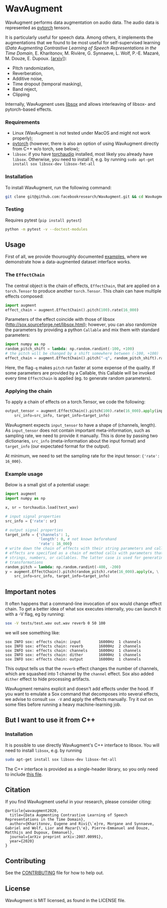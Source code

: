 # WavAugment

WavAugment performs data augmentation on audio data. 
The audio data is represented as [pytorch](https://pytorch.org/) tensors. 

It is particularly useful for speech data. 
Among others, it implements the augmentations that we found to be most useful for self-supervised learning 
(_Data Augmenting Contrastive Learning of Speech Representations in the Time Domain_, E. Kharitonov, M. Rivière, G. Synnaeve, L. Wolf, P.-E. Mazaré, M. Douze, E. Dupoux. [[arxiv]](https://arxiv.org/abs/2007.00991)):

* Pitch randomization,
* Reverberation,
* Additive noise,
* Time dropout (temporal masking),
* Band reject,
* Clipping

Internally, WavAugment uses [libsox](http://sox.sourceforge.net/libsox.html) and allows interleaving of libsox- and pytorch-based effects. 

### Requirements
 * Linux (WavAugment is not tested under MacOS and might not work properly);
 * [pytorch](pytorch.org) (however, there is also an option of using WavAugment directly from C++ w/o torch, see below);
 * `libsox`: if you have [torchaudio](https://github.com/pytorch/audio) installed, most likely you already have `libsox`. Otherwise, you need to install it, e.g. by running `sudo apt-get install sox libsox-dev libsox-fmt-all`

### Installation
To install WavAugment, run the following command:
```bash
git clone git@github.com:facebookresearch/WavAugment.git && cd WavAugment && python setup.py develop
```

### Testing
Requires pytest (`pip install pytest`)

```bash
python -m pytest -v --doctest-modules
```

## Usage

First of all, we provide thouroughly documented [examples](./examples/python), where we demonstrate how a data-augmented dataset interface works.

### The `EffectChain`

The central object is the chain of effects, `EffectChain`, that are applied on a `torch.Tensor` to produce another `torch.Tensor`. 
This chain can have multiple effects composed:
```python
import augment
effect_chain = augment.EffectChain().pitch(100).rate(16_000)
```
Parameters of the effect coincide with those of libsox (http://sox.sourceforge.net/libsox.html); however, you can also randomize the parameters by providing a python `Callable` and mix them with standard parameters:
```python
import numpy as np
random_pitch_shift = lambda: np.random.randint(-100, +100)
# the pitch will be changed by a shift somewhere between (-100, +100)
effect_chain = augment.EffectChain().pitch("-q", random_pitch_shift).rate(16_000)
```
Here, the flag`-q` makes `pitch` run faster at some expense of the quality.
If some parameters are provided by a Callable, this Callable will be invoked every time `EffectChain` is applied (eg. to generate random parameters).

### Applying the chain

To apply a chain of effects on a torch.Tensor, we code the following:
```python
output_tensor = augment.EffectChain().pitch(100).rate(16_000).apply(input_tensor, \
    src_info=src_info, target_info=target_info)
```
WavAugment expects `input_tensor` to have a shape of (channels, length). As `input_tensor` does not contain important meta-information, such as sampling rate, we need to provide it manually.
This is done by passing two dictionaries, `src_info` (meta-information about the input format) and `target_info` (our expectated format for the output).

At minimum, we need to set the sampling rate for the input tensor: `{'rate': 16_000}`. 

### Example usage

Below is a small gist of a potential usage:

```python
import augment
import numpy as np

x, sr = torchaudio.load(test_wav)

# input signal properties
src_info = {'rate': sr}

# output signal properties
target_info = {'channels': 1, 
               'length': 0, # not known beforehand
               'rate': 16_000}
# write down the chain of effects with their string parameters and call .apply()
# effects are specified as a chain of method calls with parameters that can be 
# strings, numbers, or callables. The latter case is used for generating randomized
# transformations
random_pitch = lambda: np.random.randint(-400, -200)
y = augment.EffectChain().pitch(random_pitch).rate(16_000).apply(x, \
    src_info=src_info, target_info=target_info)
```

## Important notes
It often happens that a command-line invocation of sox would change effect chain. To get a better idea of what sox executes internally, you can launch it with a -V flag, eg by running:
 ```bash
sox -V tests/test.wav out.wav reverb 0 50 100
```
we will see something like:
```
sox INFO sox: effects chain: input        16000Hz  1 channels
sox INFO sox: effects chain: reverb       16000Hz  2 channels
sox INFO sox: effects chain: channels     16000Hz  1 channels
sox INFO sox: effects chain: dither       16000Hz  1 channels
sox INFO sox: effects chain: output       16000Hz  1 channels
```
This output tells us that the `reverb` effect changes the number of channels, which are squashed into 1 channel by the `channel` effect. Sox also added `dither` effect to hide processing artifacts.

WavAugment remains explicit and doesn't add effects under the hood. 
If you want to emulate a Sox command that decomposes into several effects, we advise to consult `sox -V` and apply the effects manually. 
Try it out on some files before running a heavy machine-learning job. 

## But I want to use it from C++
### Installation
It is possible to use directly WavAugment's C++ interface to libsox.
You will need to install `libsox`, e.g. by running
```bash
sudo apt-get install sox libsox-dev libsox-fmt-all
```
The C++ interface is provided as a single-header library, so you only need to include [this file](./augment/speech_augment.h).

## Citation
If you find WavAugment useful in your research, please consider citing:
```
@article{wavaugment2020,
  title={Data Augmenting Contrastive Learning of Speech Representations in the Time Domain},
  author={Kharitonov, Eugene and Rivi{\`e}re, Morgane and Synnaeve, Gabriel and Wolf, Lior and Mazar{\'e}, Pierre-Emmanuel and Douze, Matthijs and Dupoux, Emmanuel},
  journal={arXiv preprint arXiv:2007.00991},
  year={2020}
}
```

## Contributing
See the [CONTRIBUTING](CONTRIBUTING.md) file for how to help out.

## License
WavAugment is MIT licensed, as found in the LICENSE file.

